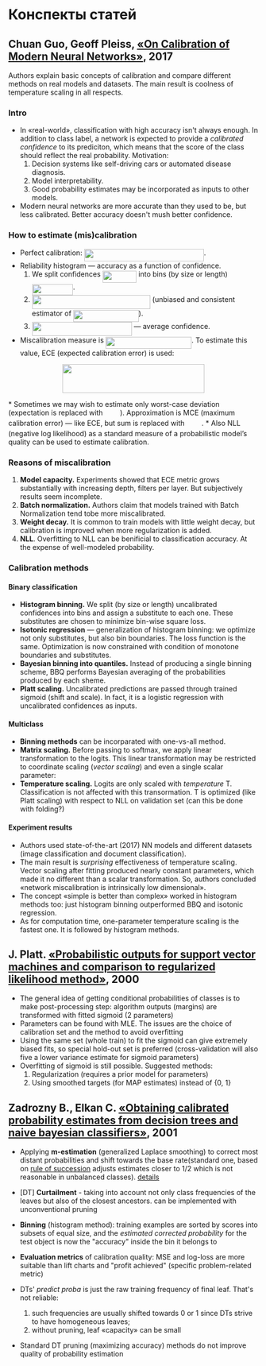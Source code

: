 # Конспекты статей

## Chuan Guo, Geoff Pleiss, [«On Calibration of Modern Neural Networks»](https://arxiv.org/abs/1706.04599), 2017

Authors explain basic concepts of calibration and compare different methods on real models and datasets. The main result is coolness of temperature scaling in all respects.

### Intro

* In «real-world», classification with high accuracy isn't always enough. In addition to class label, a network is expected to provide a *calibrated confidence* to its prediciton, which means that the score of the class should reflect the real probability. Motivation:
    1. Decision systems like self-driving cars or automated disease diagnosis.
    2. Model interpretability.
    3. Good probability estimates may be incorporated as inputs to other models.
* Modern neural networks are more accurate than they used to be, but less calibrated. Better accuracy doesn't mush better confidence.

### How to estimate (mis)calibration

* Perfect calibration: <img src="https://github.com/artnitolog/diary/tree/master/svgs/569c727a90a160ff5022fd05071d0751.svg?invert_in_darkmode" align=middle width=241.2473019pt height=24.65753399999998pt/>.
* Reliability histogram — accuracy as a function of confidence.
  1. We split confidences <img src="https://github.com/artnitolog/diary/tree/master/svgs/c01869f50281dbe87e64a3206b052bf7.svg?invert_in_darkmode" align=middle width=68.57101349999999pt height=23.744328300000017pt/> into bins (by size or length) <img src="https://github.com/artnitolog/diary/tree/master/svgs/7491fc5ae8253196bdf656ddd60cb334.svg?invert_in_darkmode" align=middle width=82.6106358pt height=22.465723500000017pt/>.
  2. <img src="https://github.com/artnitolog/diary/tree/master/svgs/fc20ba32921a145829af36aad7be648b.svg?invert_in_darkmode" align=middle width=238.5481461pt height=27.77565449999998pt/> (unbiased and consistent estimator of <img src="https://github.com/artnitolog/diary/tree/master/svgs/81b07d48a321802b94e1f9aa77bab597.svg?invert_in_darkmode" align=middle width=131.8023366pt height=24.65753399999998pt/>).
  3. <img src="https://github.com/artnitolog/diary/tree/master/svgs/ef940ac77fe806cf4796555c1ce34ec8.svg?invert_in_darkmode" align=middle width=201.48301139999998pt height=27.77565449999998pt/> — average confidence.
* Miscalibration measure is <img src="https://github.com/artnitolog/diary/tree/master/svgs/f98a3592cffdb3dd2e7f50c42924b3af.svg?invert_in_darkmode" align=middle width=172.99546109999997pt height=24.65753399999998pt/>. To estimate this value, ECE (expected calibration error) is used:
<p align="center"><img src="https://github.com/artnitolog/diary/tree/master/svgs/c97deb0f19c4075d0aee735622ae162e.svg?invert_in_darkmode" align=middle width=286.48078964999996pt height=57.32419935pt/></p>
* Sometimes we may wish to estimate only worst-case deviation (expectation is replaced with <img src="https://github.com/artnitolog/diary/tree/master/svgs/e03dada8156937860849f8c11156f67c.svg?invert_in_darkmode" align=middle width=30.59372579999999pt height=14.15524440000002pt/>). Approximation is MCE (maximum calibration error) — like ECE, but sum is replaced with <img src="https://github.com/artnitolog/diary/tree/master/svgs/e03dada8156937860849f8c11156f67c.svg?invert_in_darkmode" align=middle width=30.59372579999999pt height=14.15524440000002pt/>.
* Also NLL (negative log likelihood) as a standard measure of a probabilistic model’s quality can be used to estimate calibration.

### Reasons of miscalibration

1. **Model capacity.** Experiments showed that ECE metric grows substantially with increasing depth, filters per layer. But subjectively results seem incomplete.
2. **Batch normalization.**  Authors claim that models trained with Batch Normalization tend tobe more miscalibrated.
3. **Weight decay.** It is common to train models with little weight decay, but calibration is improved when more regularization is added.
4. **NLL**. Overfitting to NLL can be benificial to classification accuracy. At the expense of well-modeled probability.

### Calibration methods

#### Binary classification

* **Histogram binning.** We split (by size or length) uncalibrated confidences into bins and assign a substitute to each one. These substitutes are chosen to minimize bin-wise square loss.
* **Isotonic regression** — generalization of histogram binning: we optimize not only substitutes, but also bin boundaries. The loss function is the same. Optimization is now constrained with condition of monotone boundaries and substitutes.
* **Bayesian binning into quantiles.** Instead of producing a single binning scheme, BBQ performs Bayesian averaging of the probabilities produced by each sheme.
* **Platt scaling.** Uncalibrated predictions are passed through trained sigmoid (shift and scale). In fact, it is a logistic regression with uncalibrated confidences as inputs.

#### Multiclass

* **Binning methods** can be incorparated with one-vs-all method.
* **Matrix scaling.** Before passing to softmax, we apply linear transformation to the logits. This linear transformation may be restricted to coordinate scaling (*vector scaling*) and even a single scalar parameter:
* **Temperature scaling.** Logits are only scaled with *temperature* T. Classification is not affected with this transormation. T is optimized (like Platt scaling) with respect to NLL on validation set (can this be done with folding?)

#### Experiment results

* Authors used state-of-the-art (2017) NN models and different datasets (image classification and document classification).
* The main result is *surprising* effectiveness of temperature scaling. Vector scaling after fitting produced nearly constant parameters, which made it no different than a scalar transformation. So, authors concluded «network miscalibration is intrinsically low dimensional».
* The concept «simple is better than complex» worked in histogram methods too: just histogram binning outperformed BBQ and isotonic regression.
* As for computation time, one-parameter temperature scaling is the fastest one. It is followed by histogram methods.

## J. Platt. [«Probabilistic outputs for support vector machines and comparison to regularized likelihood method»](http://citeseer.ist.psu.edu/viewdoc/summary?doi=10.1.1.41.1639), 2000

* The general idea of getting conditional probabilities of classes is to make post-processing step: algorithm outputs (margins) are transformed with fitted sigmoid (2 parameters)
* Parameters can be found with MLE. The issues are the choice of calibration set and the method to avoid overfitting
* Using the same set (whole train) to fit the sigmoid can give extremely biased fits, so special hold-out set is preferred (cross-validation will also five a lower variance estimate for sigmoid parameters)
* Overfitting of sigmoid is still possible. Suggested methods:
    1. Regularization (requires a prior model for parameters)
    2. Using smoothed targets (for MAP estimates) instead of {0, 1}

## Zadrozny В., Elkan C. [«Obtaining calibrated probability estimates from decision trees and naive bayesian classifiers»](https://cseweb.ucsd.edu/~elkan/calibrated.pdf), 2001

* Applying **m-estimation** (generalized Laplace smoothing) to correct most distant probabilities and shift towards the base rate(standard one, based on [rule of succession](https://en.wikipedia.org/wiki/Rule_of_succession) adjusts estimates closer to 1/2 which is not reasonable in unbalanced classes). [details](https://www.researchgate.net/publication/220838515_Estimating_Probabilities_A_Crucial_Task_in_Machine_Learning)
* \[DT\] **Curtailment** - taking into account not only class frequencies of the leaves but also of the closest ancestors. can be implemented with unconventional pruning
* **Binning** (histogram method): training examples are sorted by scores into subsets of equal size, and the _estimated corrected probability_ for the test object is now the "accuracy" inside the bin it belongs to
* **Evaluation metrics** of calibration quality: MSE and log-loss are more suitable than lift charts and "profit achieved" (specific problem-related metric)

* DTs' _predict proba_ is just the raw training frequency of final leaf. That's not reliable:
    1. such frequencies are usually shifted towards 0 or 1 since DTs strive to have homogeneous leaves;
    2. without pruning, leaf «capacity» can be small
* Standard DT pruning (maximizing accuracy) methods do not improve quality of probability estimation
